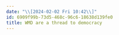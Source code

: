 ```yaml
---
date: "\\[2024-02-02 Fri 10:42\\]"
id: 6909f99b-73d5-468c-96c6-18638d139fe0
title: WMD are a thread to democracy
---
```


